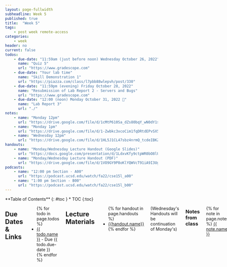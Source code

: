 ```yaml
---
layout: page-fullwidth
subheadline: Week 5
published: true
title:  "Week 5"
tags:
    - post week remote-access
categories:
    - week
header: no
current: false
todos:
    - due-date: "11:59am (just before noon) Wednesday October 26, 2022"
      name: "Quiz 5"
      url: "https://www.gradescope.com"
    - due-date: "Your lab time"
      name: "Skill Demonstration 1"
      url: "https://piazza.com/class/l7pbb88wlepvh/post/330"
    - due-date: "11:59pm (evening) Friday October 28, 2022"
      name: "Resubmission of Lab Report 2 - Servers and Bugs"
      url: "https://www.gradescope.com"
    - due-date: "12:00 (noon) Monday October 31, 2022 🎃"
      name: "Lab Report 3"
      url: "./"
notes:
    - name: "Monday 12pm"
      url: "https://drive.google.com/file/d/1cMtP610Sa_dZs80bqY_wN0dY1snqfxeu"
    - name: "Monday 1pm"
      url: "https://drive.google.com/file/d/1-Zwbkc3xcoCim1fqDRtdEPvSX5V9e-fa"
    - name: "Wednesday 12pm"
      url: "https://drive.google.com/file/d/1HL5J1CL47sbz4nrmQ_tcdeIBKZ2E5-ei"
handouts:
    - name: "Monday/Wednesday Lecture Handout (Google Slides)"
      url: "https://docs.google.com/presentation/d/1LdxvKfy9ctpWR0bO8lUUGQA6viFIkyvsXKloj26g7GI/edit?usp=sharing"
    - name: "Monday/Wednesday Lecture Handout (PDF)"
      url: "https://drive.google.com/file/d/1VO9GY9P8oKlYQWVcT91iA9I3UgOR8LhF/view?usp=sharing"
podcasts:
    - name: "12:00 pm Section - A00"
      url: "https://podcast.ucsd.edu/watch/fa22/cse15l_a00"
    - name: "1:00 pm Section - B00"
      url: "https://podcast.ucsd.edu/watch/fa22/cse15l_b00"
---
```


<div class="row">
<div class="medium-4 medium-push-8 columns" markdown="1">
<div class="panel radius fixed-toc"  data-options="sticky_on:large" markdown="1">
**Table of Contents**
{: #toc }
*  TOC
{:toc}
</div>
</div><!-- /.medium-4.columns -->

<div class="medium-8 medium-pull-4 columns" markdown="1">

## Due Dates & Links
<ul>
{% for todo in page.todos %}
<li><a href="{{ todo.url }}">{{ todo.name }}</a> - Due {{ todo.due-date }}</li>
{% endfor %}
</ul>

## Lecture Materials
<ul>
{% for handout in page.handouts %}
<li><a href="{{handout.url}}">{{handout.name}}</a></li>
{% endfor %}
</ul>

(Wednesday's Handouts will be continuation of Monday's)

### Notes from class
{% for note in page.notes %}
<a href="{{ note.url }}">{{ note.name }}</a>
<iframe src="{{ note.url }}/preview" width="640" height="480" allow="autoplay"></iframe>
{% endfor %}

### Links to Podcast
**Note:** Links will require you to log in as a UCSD student
<ul>
{% for link in page.podcasts %} 
<li><a href="{{link.url}}">{{link.name}}</a></li>
{% endfor %}
</ul>

No lab tasks, Skill Demos are this week!

## Week 5 Lab Report {#week5-lab-report}

You'll write this report as a Github Pages page, then print that page to PDF and
upload to Gradescope.

### Researching Commands

Consider the commands `less`, `find`, and `grep`. Choose one. Online, find 3
interesting _command-line options_ or alternate ways to use the command you
chose. For example, we saw the `-name` option for `find` in class. For each of
those options, give 3 examples of using it on files and directories from
`./technical`. Show each example as a code block that shows the command and its
output, and write a sentence or two about what it's doing and why it's useful.

That makes **9** total examples, three each for three different command-line
options. Many commands like these have pretty sophisticated behavior possible
– it can take years to be exposed to and learn all of the possible tricks and
inner workings.

To find information about the commands, a simple Web search like “find
command-line options” will probably give decent results. There is also a
built-in command on many systems called `man` (short for “manual”) that displays
information about commands; you can use `man grep`, for example, to see a long
listing of information about how `grep` works.

